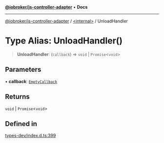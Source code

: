 [**@iobroker/js-controller-adapter**](../../README.md) • **Docs**

***

[@iobroker/js-controller-adapter](../../globals.md) / [\<internal\>](../README.md) / UnloadHandler

# Type Alias: UnloadHandler()

> **UnloadHandler**: (`callback`) => `void` \| `Promise`\<`void`\>

## Parameters

• **callback**: [`EmptyCallback`](EmptyCallback.md)

## Returns

`void` \| `Promise`\<`void`\>

## Defined in

[types-dev/index.d.ts:399](https://github.com/ioBroker/ioBroker.js-controller/blob/ec9b0b016d2d4f5ad1591c6bd149fd060033bed1/packages/types-dev/index.d.ts#L399)
